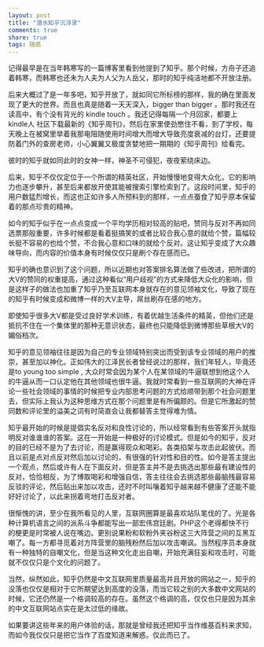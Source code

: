 ```yaml
---
layout: post
title: "潜水知乎沉浮录" 
comments: true
share: true
tags: 随感
---
```




记得最早是在当年韩寒写的一篇博客里看到他提到了知乎。那个时候，方舟子还追着韩寒，而韩寒也还未为人夫为人父为人岳父，那时的知乎纯洁地都不开放注册。

后来大概过了是一年多吧，知乎开放了，就如同它所标榜的那样，我的确在里面发现了更大的世界。而且也真是随着一天天深入，bigger than bigger 。那时我还在读高中，有个没有背光的 kindle touch 。我还记得每隔一个月回家，都要上 kindle人 社区下载最新的《知乎周刊》，然后在家里使劲憋住不看，到了学校，每天晚上在被窝里举着我那电阻随使用时间增大而增大导致亮度衰减的台灯，还要提防着门外的查房老师，小心翼翼又极度贪婪地把一期期的《知乎周刊》给看完。

彼时的知乎就如同此时的女神一样，神圣不可侵犯，夜夜萦绕床边。

后来，知乎不仅仅定位于一个所谓的精英社区，开始慢慢地变得大众化，它的影响力也逐步攀升，甚至后来都放开使其能被搜索引擎检索到了。这段时间里，知乎的用户数猛烈增长，而这也正如许多人所预料到的那样，一点点蚕食了知乎原本保留着的那点珍贵的精神。

如今的知乎似乎在一点点变成一个平均学历相对较高的贴吧，赞同与反对不再如同选票那般重要，许多时候都是看着挺搞笑的或者比较合我心意的就给个赞，篇幅较长挺不容易的也给个赞，不合我心意和口味的就给个反对。这让知乎变成了大众趣味导向，而内容的价值本身有时候仅仅只是刷个存在感而已。

知乎的确也意识到了这个问题，所以近期也对答案排名算法做了些改进，把所谓的大V的赞同的权重提高，通过这种看似“用户歧视”的方式来降低大众化的影响，但是这样子的做法也加重了知乎乃至互联网本身就存在的意见领袖文化，导致了现在的知乎有时候变成和微博一样的大V主导，屌丝刷存在感的地方。

即使知乎很多大V都是受过良好学术训练，有着优越生活条件的精英，但他们还是抵抗不住在一个集体里的那种无意识状态，最终也只能降低到微博那些草根大V的媚俗档次。

知乎的意见领袖往往是因为自己的专业领域特别突出而受到该专业领域的用户的推崇，甚至加以神化。正如伟大的江泽民长者曾经说过的那样，我们年轻人，毕竟还是to young too simple , 大众时常会因为某个人在某领域的牛逼联想到他这个人的牛逼从而一口认定他在其他领域也很牛逼。我就时常看到一些互联网的大神在评论一些社会领域的事情的时候把专业内部思考问题的方式给顺带到那个社会问题里去，但实际上我认为这种思维方式在那个问题里是有所偏颇的。但是它所激起的赞同数和评论里的溢美之词有时简直会让我都替答主觉得难为情。

知乎最开始的时候是提倡实名反对和良性讨论的，所以经常看到有些答案开头就指明反对谁谁谁的答案。这在一开始是一种极好的讨论模式。但是如今的知乎，反对的目的已经不是为了去讨论，而是赢得观众和喝彩。各类掐架与攻击此起彼伏。而且以前是点对点反对然后加以讨论的，有很强的针对性和目的性。如今是答主提出一个观点，然后或许有人在下面反对，但是答主并不是去挑选出那些最有建设性的反对，恰恰相反，为了博取喝彩和增强自信，答主往往会去挑选那些最脑残最容易反驳的评论，然后贴出来加以攻击，还时不时叫嚷着知乎越来越不健康了还能不能好好讨论了，以此来拐着弯地打击反对者。

很惭愧的讲，至少在我所看见的人里，互联网圈算是最喜欢站队笔伐的了。光是各种计算机语言之间的派系斗争都能写出一部宏伟宫廷剧。PHP这个老得都快不行的梗更是时常被人说在嘴边。更别说果粉和软粉外夹谷粉这三大阵营之间的互黑互嘲了。每一方都寻觅着对方阵营里的脑残粉然后加以攻击嘲讽。当然程序员本身就有一种独特的自嘲文化，但是当这种文化走出自嘲，开始充满狂妄和攻击时，可能就不仅仅只是个文化的问题了。

当然，纵然如此，知乎仍然是中文互联网里质量最高并且开放的网站之一，知乎的没落也仅仅是相对于它所期望达到高度的没落，而当它较之别的大多数中文网站的时候，它还仍然是一个格调较高的存在。虽然这个格调的高，仅仅也只是因为其余的中文互联网站点实在是太过低的缘故。

如果要讲这些年来的用户体验的话，那就是曾经我还把知乎当作维基百科来求知，而如今我仅仅只是把它当作了百度知道来解惑。仅此而已了。









